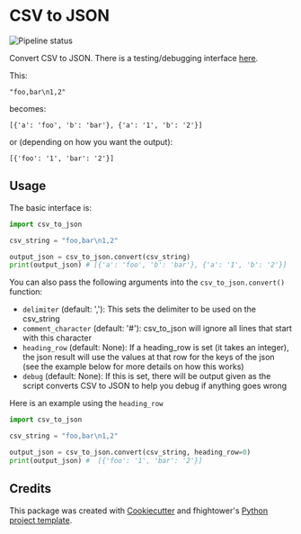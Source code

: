 # CSV to JSON

![Pipeline status](https://gitlab.com/fhightower/csv-to-json/badges/master/build.svg)

Convert CSV to JSON. There is a testing/debugging interface [here](https://hub.mybinder.org/user/fhightower-csv-to-json-hkqr8zl5/tree).

This:

```
"foo,bar\n1,2"
```

becomes:

```
[{'a': 'foo', 'b': 'bar'}, {'a': '1', 'b': '2'}]
```

or (depending on how you want the output):

```
[{'foo': '1', 'bar': '2'}]
```

## Usage

The basic interface is:

```python
import csv_to_json

csv_string = "foo,bar\n1,2"

output_json = csv_to_json.convert(csv_string)
print(output_json) # [{'a': 'foo', 'b': 'bar'}, {'a': '1', 'b': '2'}]
```

You can also pass the following arguments into the `csv_to_json.convert()` function:

- `delimiter` (default: ','): This sets the delimiter to be used on the csv_string
- `comment_character` (default: '#'): csv_to_json will ignore all lines that start with this character
- `heading_row` (default: None): If a heading_row is set (it takes an integer), the json result will use the values at that row for the keys of the json (see the example below for more details on how this works)
- `debug` (default: None): If this is set, there will be output given as the script converts CSV to JSON to help you debug if anything goes wrong

Here is an example using the `heading_row`

```python
import csv_to_json

csv_string = "foo,bar\n1,2"

output_json = csv_to_json.convert(csv_string, heading_row=0)
print(output_json) #  [{'foo': '1', 'bar': '2'}]
```

## Credits

This package was created with [Cookiecutter](https://github.com/audreyr/cookiecutter) and fhightower's [Python project template](https://github.com/fhightower-templates/python-project-template).
